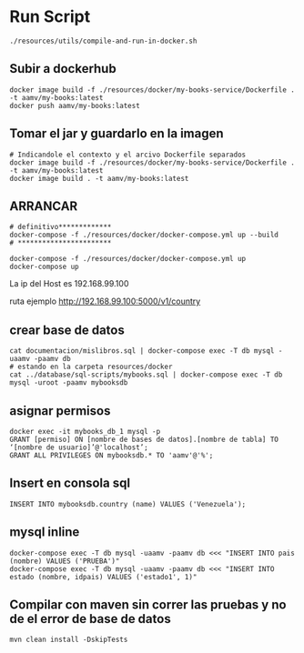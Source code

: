 # Run Script
    ./resources/utils/compile-and-run-in-docker.sh
    
## Subir a dockerhub
    
    docker image build -f ./resources/docker/my-books-service/Dockerfile . -t aamv/my-books:latest
    docker push aamv/my-books:latest


## Tomar el jar y guardarlo en la imagen

    # Indicandole el contexto y el arcivo Dockerfile separados
    docker image build -f ./resources/docker/my-books-service/Dockerfile . -t aamv/my-books:latest
    docker image build . -t aamv/my-books:latest

## ARRANCAR
    # definitivo*************
    docker-compose -f ./resources/docker/docker-compose.yml up --build
    # ***********************
       
    docker-compose -f ./resources/docker/docker-compose.yml up
    docker-compose up
La ip del Host es 192.168.99.100

ruta ejemplo http://192.168.99.100:5000/v1/country

## crear base de datos
    cat documentacion/mislibros.sql | docker-compose exec -T db mysql -uaamv -paamv db
    # estando en la carpeta resources/docker
    cat ../database/sql-scripts/mybooks.sql | docker-compose exec -T db mysql -uroot -paamv mybooksdb

## asignar permisos
    docker exec -it mybooks_db_1 mysql -p
    GRANT [permiso] ON [nombre de bases de datos].[nombre de tabla] TO ‘[nombre de usuario]’@'localhost’;
    GRANT ALL PRIVILEGES ON mybooksdb.* TO 'aamv'@'%';
    
## Insert en consola sql
    INSERT INTO mybooksdb.country (name) VALUES ('Venezuela');

## mysql inline
    docker-compose exec -T db mysql -uaamv -paamv db <<< "INSERT INTO pais (nombre) VALUES ('PRUEBA')"
    docker-compose exec -T db mysql -uaamv -paamv db <<< "INSERT INTO estado (nombre, idpais) VALUES ('estado1', 1)"

## Compilar con maven sin correr las pruebas y no de el error de base de datos
    mvn clean install -DskipTests